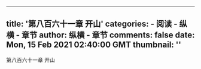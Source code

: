 
---
title: '第八百六十一章  开山'
categories: 
    - 阅读
    - 纵横 - 章节
author: 纵横 - 章节
comments: false
date: Mon, 15 Feb 2021 02:40:00 GMT
thumbnail: ''
---

<div>   
第八百六十一章  开山  
</div>
            